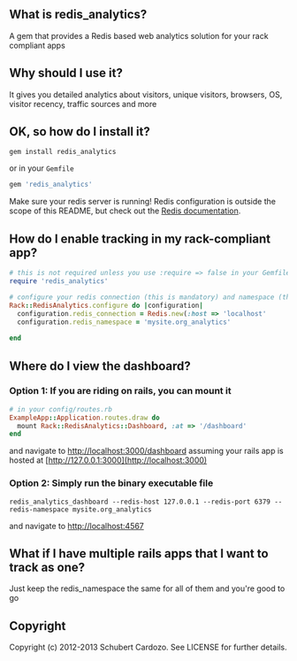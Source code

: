 ## What is redis_analytics?

A gem that provides a Redis based web analytics solution for your rack compliant apps

## Why should I use it?

It gives you detailed analytics about visitors, unique visitors, browsers, OS, visitor recency, traffic sources and more

## OK, so how do I install it?

`gem install redis_analytics`

or in your `Gemfile`

```ruby
gem 'redis_analytics'
```

Make sure your redis server is running! Redis configuration is outside the scope of this README, but
check out the [Redis documentation](http://redis.io/documentation).

## How do I enable tracking in my rack-compliant app?

```ruby
# this is not required unless you use :require => false in your Gemfile
require 'redis_analytics'

# configure your redis connection (this is mandatory) and namespace (this is optional)
Rack::RedisAnalytics.configure do |configuration|
  configuration.redis_connection = Redis.new(:host => 'localhost'
  configuration.redis_namespace = 'mysite.org_analytics'
  
end
```

## Where do I view the dashboard?

### Option 1: If you are riding on rails, you can mount it

```ruby
# in your config/routes.rb
ExampleApp::Application.routes.draw do
  mount Rack::RedisAnalytics::Dashboard, :at => '/dashboard'
end
```

and navigate to [http://localhost:3000/dashboard](http://localhost:3000/dashboard) assuming your rails app is hosted at [http://127.0.0.1:3000](http://localhost:3000)

### Option 2: Simply run the binary executable file

`redis_analytics_dashboard --redis-host 127.0.0.1 --redis-port 6379 --redis-namespace mysite.org_analytics`

and navigate to [http://localhost:4567](http://localhost:4567)

## What if I have multiple rails apps that I want to track as one?

Just keep the redis_namespace the same for all of them and you're good to go

## Copyright

Copyright (c) 2012-2013 Schubert Cardozo. See LICENSE for further details.
